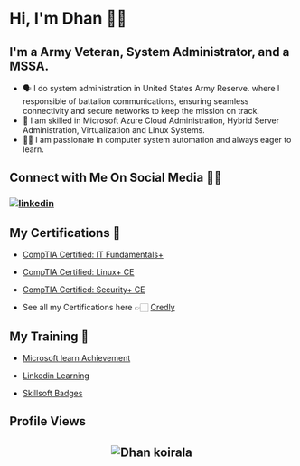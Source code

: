 # Hi, I'm Dhan 👋🏻

## **I'm a Army Veteran, System Administrator, and a MSSA.**
- 🗣 I do system administration in United States Army Reserve. where I responsible of battalion communications, ensuring seamless connectivity and secure networks to keep the mission on track. 
- 🚀 I am skilled in Microsoft Azure Cloud Administration, Hybrid Server Administration, Virtualization and Linux Systems.
- 🤝🏻 I am passionate in computer system automation and always eager to learn.

## **Connect with Me On Social Media** 🤝🏻

<h3 align="left">
<a href="https://www.linkedin.com/in/dpk1/"><img src="https://img.icons8.com/color/96/000000/linkedin.png" alt="linkedin"/></a>




##  **My Certifications 🏅**
- [CompTIA Certified: IT Fundamentals+](https://www.credly.com/badges/37656f4f-5651-43dd-99b7-22dd918e6d34)

- [CompTIA Certified: Linux+ CE](https://www.credly.com/earner/earned/badge/82c982d8-84b4-4889-9e57-7ffd9ba7cd42)

- [CompTIA Certified: Security+ CE](https://www.credly.com/earner/earned/badge/bb6e8668-9b48-491c-9993-80c71cae7d43)

- See all my Certifications here 👉🏻 [Credly](https://www.credly.com/users/dhan-prasad-koirala)


##  **My Training 🏅**
- [Microsoft learn Achievement](https://learn.microsoft.com/en-us/users/dhanprasadkoirala-0496/achievements)

- [Linkedin Learning](https://www.linkedin.com/learning/me/my-library/completed)

- [Skillsoft Badges](https://skillsoft.digitalbadges.skillsoft.com/profile/dhanprasadkoirala651590/wallet#gs.f4g326)



## Profile Views

<h2 align="center"> <img src="https://komarev.com/ghpvc/?username=dpkrepo" alt="Dhan koirala" /> <h2>
